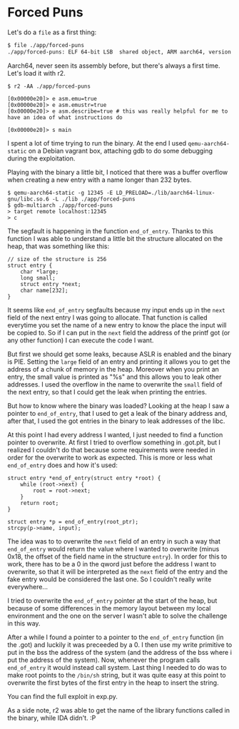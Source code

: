 # Forced Puns

Let's do a `file` as a first thing:
```bash
$ file ./app/forced-puns
./app/forced-puns: ELF 64-bit LSB  shared object, ARM aarch64, version 1 (SYSV), dynamically linked (uses shared libs), for GNU/Linux 3.7.0, BuildID[sha1]=a677e5ead33f8ac9d3948e8157cdcfa39b3f9701, not stripped
```

Aarch64, never seen its assembly before, but there's always a first time.
Let's load it with r2.

```
$ r2 -AA ./app/forced-puns

[0x00000e20]> e asm.emu=true
[0x00000e20]> e asm.emustr=true
[0x00000e20]> e asm.describe=true # this was really helpful for me to have an idea of what instructions do

[0x00000e20]> s main
```

I spent a lot of time trying to run the binary. At the end I used
`qemu-aarch64-static` on a Debian vagrant box, attaching gdb to do some
debugging during the exploitation.

Playing with the binary a little bit, I noticed that there was a buffer overflow
when creating a new entry with a name longer than 232 bytes.

```
$ qemu-aarch64-static -g 12345 -E LD_PRELOAD=./lib/aarch64-linux-gnu/libc.so.6 -L ./lib ./app/forced-puns
$ gdb-multiarch ./app/forced-puns
> target remote localhost:12345
> c
```

The segfault is happening in the function `end_of_entry`. Thanks to this
function I was able to understand a little bit the structure allocated on the
heap, that was something like this:

```
// size of the structure is 256
struct entry {
	char *large;
	long small;
	struct entry *next;
	char name[232];
}
```

It seems like `end_of_entry` segfaults because my input ends up in the `next` field
of the next entry I was going to allocate. That function is called everytime
you set the name of a new entry to know the place the input will be copied to.
So if I can put in the `next` field the address of the printf got (or any
other function) I can execute the code I want.

But first we should get some leaks, because ASLR is enabled and the binary is
PIE. Setting the `large` field of an entry and printing it allows you to get the
address of a chunk of memory in the heap. Moreover when you print an entry, the
small value is printed as "%s" and this allows you to leak other addresses. I
used the overflow in the name to overwrite the `small` field of the next entry,
so that I could get the leak when printing the entries.

But how to know where the binary was loaded? Looking at the heap I saw a pointer
to `end_of_entry`, that I used to get a leak of the binary address and, after
that, I used the got entries in the binary to leak addresses of the libc.

At this point I had every address I wanted, I just needed to find a function
pointer to overwrite. At first I tried to overflow something in .got.plt, but I
realized I couldn't do that because some requirements were needed in order for
the overwrite to work as expected. This is more or less what `end_of_entry` does
and how it's used:
```
struct entry *end_of_entry(struct entry *root) {
	while (root->next) {
		root = root->next;
	}
	return root;
}

struct entry *p = end_of_entry(root_ptr);
strcpy(p->name, input);
```

The idea was to to overwrite the `next` field of an entry in such a way that
`end_of_entry` would return the value where I wanted to overwrite (minus 0x18,
the offset of the field name in the structure `entry`). In order for this to
work, there has to be a 0 in the qword just before the address I want to
overwrite, so that it will be interpreted as the `next` field of the entry and
the fake entry would be considered the last one. So I couldn't really write
everywhere...

I tried to overwrite the `end_of_entry` pointer at the start of the heap, but
because of some differences in the memory layout between my local environment
and the one on the server I wasn't able to solve the challenge in this way.

After a while I found a pointer to a pointer to the `end_of_entry` function (in
the .got) and luckily it was preceeded by a 0. I then use my write primitive to
put in the bss the address of the system (and the address of the bss where i put
the address of the system). Now, whenever the program calls `end_of_entry` it
would instead call system. Last thing I needed to do was to make root points to
the `/bin/sh` string, but it was quite easy at this point to overwrite the first
bytes of the first entry in the heap to insert the string.

You can find the full exploit in exp.py.



As a side note, r2 was able to get the name of the library functions called in
the binary, while IDA didn't. :P
